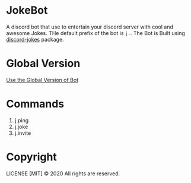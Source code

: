 # JokeBot
A discord bot that use to entertain your discord server with cool and awesome Jokes. THe default prefix of the bot is `j.`. The Bot is Built using [discord-jokes](https://npmjs.com/package/discord-jokes) package.

# Global Version
[Use the Global Version of Bot](https://discordapp.com/oauth2/authorize?client_id=689553107411009567&permissions=8&scope=bot)

# Commands
1. j.ping
2. j.joke
3. j.invite

# Copyright
LICENSE [MIT] © 2020 All rights are reserved.
